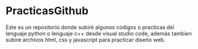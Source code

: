 # PracticasGithub
Este es un repositorio donde subiré algunos codigos o practicas del lenguaje
python o lenguaje c++ desde visual studio code, además tambien subiré archivos 
html, css y javascript para practicar diseño web.